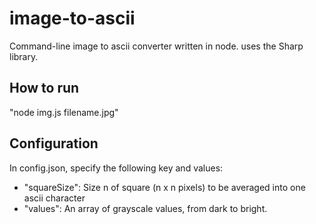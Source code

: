 # image-to-ascii

Command-line image to ascii converter written in node. uses the Sharp library.

## How to run

"node img.js filename.jpg"

## Configuration

In config.json, specify the following key and values:

- "squareSize": Size n of square (n x n pixels) to be averaged into one ascii character
- "values": An array of grayscale values, from dark to bright.

